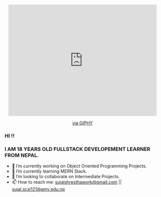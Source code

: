 <div id="header" align="center">
<!--   <img src="https://media.giphy.com/media/M9gbBd9nbDrOTu1Mqx/giphy.gif" width="100"/> -->
  <iframe src="https://giphy.com/embed/SWoSkN6DxTszqIKEqv" width="480" height="360" frameBorder="0" class="giphy-embed" allowFullScreen></iframe><p><a href="https://giphy.com/gifs/SWoSkN6DxTszqIKEqv">via GIPHY</a></p>
</div>

### HI !!
### I AM 18 YEARS OLD FULLSTACK DEVELOPEMENT LEARNER FROM NEPAL.

- 🔭 I’m currently working on Object Oriented Programming Projects.
- 🌱 I’m currently learning MERN Stack.
- 👯 I’m looking to collaborate on Intermediate Projects.
- 📫 How to reach me: sujalshresthawork@gmail.com || sujal.scxi121@amv.edu.np

<!--
**SuzalShrestha/SuzalShrestha** is a ✨ _special_ ✨ repository because its `README.md` (this file) appears on your GitHub profile.

Here are some ideas to get you started:

- 🔭 I’m currently working on ...
- 🌱 I’m currently learning ...
- 👯 I’m looking to collaborate on ...
- 🤔 I’m looking for help with ...
- 💬 Ask me about ...
- 📫 How to reach me: ...
- 😄 Pronouns: ...
- ⚡ Fun fact: ...
-->
